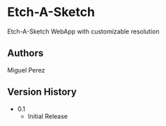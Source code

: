 # Etch-A-Sketch

Etch-A-Sketch WebApp with customizable resolution



## Authors

Miguel Perez

## Version History

* 0.1
    * Initial Release


